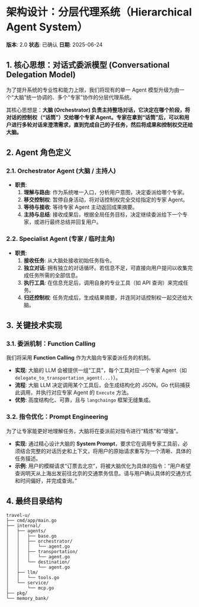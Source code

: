 # 架构设计：分层代理系统（Hierarchical Agent System）

**版本**: 2.0
**状态**: 已确认
**日期**: 2025-06-24

## 1. 核心思想：对话式委派模型 (Conversational Delegation Model)

为了提升系统的专业性和能力上限，我们将现有的单一 Agent 模型升级为由一个“大脑”统一协调的、多个“专家”协作的分层代理系统。

其核心思想是：**大脑 (Orchestrator) 负责主持整场对话，它决定在哪个阶段，将对话的控制权（“话筒”）交给哪个专家 Agent。专家在拿到“话筒”后，可以和用户进行多轮对话来澄清需求，直到完成自己的子任务，然后将成果和控制权交还给大脑。**

## 2. Agent 角色定义

### 2.1. Orchestrator Agent (大脑 / 主持人)

-   **职责**:
    1.  **理解与路由**: 作为系统唯一入口，分析用户意图，决定委派给哪个专家。
    2.  **移交控制权**: 暂停自身活动，将对话控制权完全交给指定的专家 Agent。
    3.  **等待与接收**: 等待专家 Agent 主动返回成果摘要。
    4.  **主持与总结**: 接收成果后，根据全局任务目标，决定继续委派给下一个专家，或进行最终总结并回复用户。

### 2.2. Specialist Agent (专家 / 临时主角)

-   **职责**:
    1.  **接收任务**: 从大脑处接收初始任务指令。
    2.  **独立对话**: 拥有独立的对话循环。若信息不足，可直接向用户提问以收集完成任务所需的全部信息。
    3.  **执行工具**: 在信息充足后，调用自身的专业工具（如 API 查询）来完成任务。
    4.  **归还控制权**: 任务完成后，生成结果摘要，并连同对话控制权一起交还给大脑。

## 3. 关键技术实现

### 3.1. 委派机制：Function Calling

我们将采用 **Function Calling** 作为大脑向专家委派任务的机制。

-   **实现**: 大脑的 LLM 会被提供一组“工具”，每个工具对应一个专家 Agent（如 `delegate_to_transportation_agent(...)`）。
-   **流程**: 大脑 LLM 决定调用某个工具后，会生成结构化的 JSON。Go 代码捕获此调用，并执行对应专家 Agent 的 `Execute` 方法。
-   **优势**: 高度结构化、可靠，且与 `langchaingo` 框架无缝集成。

### 3.2. 指令优化：Prompt Engineering

为了让专家能更好地理解任务，大脑将在委派前对指令进行“精炼”和“增强”。

-   **实现**: 通过精心设计大脑的 **System Prompt**，要求它在调用专家工具前，必须结合完整的对话历史和上下文，将用户的原始请求重写为一个清晰、具体的任务描述。
-   **示例**: 用户的模糊请求“订票去北京”，将被大脑优化为具体的指令：“用户希望查询明天从上海出发前往北京的交通票务信息。请与用户确认具体的交通方式和时间偏好，并完成查询。”

## 4. 最终目录结构

```
travel-u/
├── cmd/app/main.go
├── internal/
│   ├── agents/
│   │   ├── base.go
│   │   ├── orchestrator/
│   │   │   └── agent.go
│   │   ├── transportation/
│   │   │   └── agent.go
│   │   └── destination/
│   │       └── agent.go
│   ├── llm/
│   │   └── tools.go
│   └── service/
│       └── mcp.go
├── pkg/
└── memory_bank/
```
